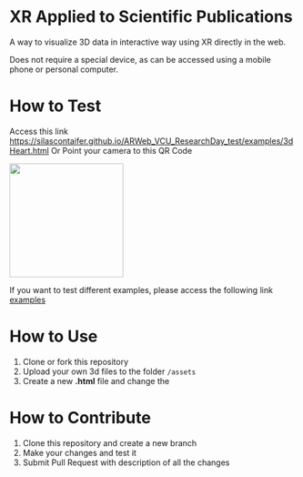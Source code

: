 # XR Applied to Scientific Publications
A way to visualize 3D data in interactive way using XR directly in the web.

Does not require a special device, as can be accessed using a mobile phone or personal computer.


# How to Test
Access this link https://silascontaifer.github.io/ARWeb_VCU_ResearchDay_test/examples/3dHeart.html
Or Point your camera to this QR Code

<img src="https://github.com/SilasContaifer/ARWeb_VCU_ResearchDay_test/blob/main/image/QrCode_Example_3dHeart.png" width="200" height="200">

If you want to test different examples, please access the following link [examples](https://silascontaifer.github.io/ARWeb_VCU_ResearchDay_test/)

# How to Use
1. Clone or fork this repository
1. Upload your own 3d files to the folder  `/assets`
1. Create a new **.html** file  and change the 

# How to Contribute
1. Clone this repository and create a new branch
1. Make your changes and test it
1. Submit Pull Request with description of all the changes